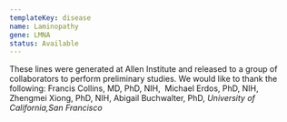 ```yaml
---
templateKey: disease
name: Laminopathy
gene: LMNA
status: Available
---
```

These lines were generated at Allen Institute and released to a group of collaborators to perform preliminary studies. We would like to thank the following: Francis Collins, MD, PhD, NIH,  Michael Erdos, PhD, NIH, Zhengmei Xiong, PhD, NIH, Abigail Buchwalter, PhD, *University of California,San Francisco*